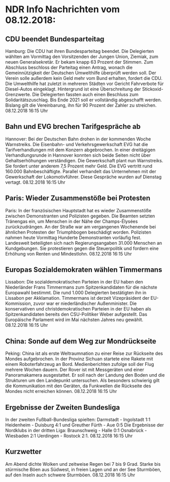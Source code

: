 # NDR Info Nachrichten vom 08.12.2018:


## CDU beendet Bundesparteitag
Hamburg: Die CDU hat ihren Bundesparteitag beendet. Die Delegierten wählten am Vormittag den Vorsitzenden der Jungen Union, Ziemiak, zum neuen Generalsekretär. Er bekam knapp 63 Prozent der Stimmen. Zum Abschluss beschloss der Parteitag einen Antrag, wonach die Gemeinnützigkeit der Deutschen Umwelthilfe überprüft werden soll. Der Verein solle außerdem kein Geld mehr vom Bund erhalten, fordert die CDU. Die Umwelthilfe hat zuletzt in mehreren Städten vor Gericht Fahrverbote für Diesel-Autos eingeklagt. Hintergrund ist eine Überschreitung der Stickoxid-Grenzwerte. Die Delegierten fassten auch einen Beschluss zum Solidaritätszuschlag. Bis Ende 2021 soll er vollständig abgeschafft werden. Bislang gilt die Vereinbarung, ihn für 90 Prozent der Zahler zu streichen. 08.12.2018 16:15 Uhr 

## Bahn und EVG brechen Tarifgespräche ab
Hannover: Bei der Deutschen Bahn drohen in der kommenden Woche Warnstreiks. Die Eisenbahn- und Verkehrsgewerkschaft EVG hat die Tarifverhandlungen mit dem Konzern abgebrochen. In einer dreitägigen Verhandlungsrunde in Hannover konnten sich beide Seiten nicht über Gehaltserhöhungen verständigen. Die Gewerkschaft plant nun Warnstreiks. Sie fordert unter anderem 7,5 Prozent mehr Geld. Die EVG vertritt rund 160.000 Bahnbeschäftigte. Parallel verhandelt das Unternehmen mit der Gewerkschaft der Lokomotivführer. Diese Gespräche wurden auf Dienstag vertagt. 08.12.2018 16:15 Uhr 

## Paris: Wieder Zusammenstöße bei Protesten
Paris: In der französischen Hauptstadt hat es wieder Zusammenstöße zwischen Demonstranten und Polizisten gegeben. Die Beamten setzten Tränengas ein, um Menschen in der Nähe der Champs-Élysées zurückzudrängen. An der Straße war am vergangenen Wochenende bei ähnlichen Protesten der Triumphbogen beschädigt worden. Polizisten nahmen heute Vormittag Hunderte Demonstranten vorläufig fest. Landesweit beteiligten sich nach Regierungsangaben 31.000 Menschen an Kundgebungen. Sie protestieren gegen die Steuerpolitik und fordern eine Erhöhung von Renten und Mindestlohn. 08.12.2018 16:15 Uhr 

## Europas Sozialdemokraten wählen Timmermans
Lissabon: Die sozialdemokratischen Parteien in der EU haben den Niederländer Frans Timmermans zum Spitzenkandidaten für die nächste Europawahl bestimmt. Die rund 1.000 Delegierten bestätigten ihn in Lissabon per Akklamation. Timmermans ist derzeit Vizepräsident der EU-Kommission, zuvor war er niederländischer Außenminister. Die konservativen und christdemokratischen Parteien in der EU haben als Spitzenkandidaten bereits den CSU-Politiker Weber aufgestellt. Das Europäische Parlament wird im Mai nächsten Jahres neu gewählt. 08.12.2018 16:15 Uhr 

## China: Sonde auf dem Weg zur Mondrückseite
Peking: 	China ist als erste Weltraumnation zu einer Reise zur Rückseite des Mondes aufgebrochen. In der Provinz Sichuan startete eine Rakete mit einem Roboterfahrzeug an Bord. Medienberichten zufolge soll der Flug mehrere Wochen dauern. Der Rover ist mit Messgeräten und einer Panoramakamera ausgestattet. Er soll nach der Landung den Boden und die Strukturen um den Landepunkt untersuchen. Als besonders schwierig gilt die Kommunikation mit den Geräten, da Funkwellen die Rückseite des Mondes nicht erreichen können. 08.12.2018 16:15 Uhr 

## Ergebnisse der Zweiten Bundesliga
In der zweiten Fußball-Bundesliga spielten:
Darmstadt - Ingolstadt 1:1
Heidenheim - Duisburg 4:1  und Greuther Fürth - Aue 0:5 Die Ergebnisse der Nordklubs in der dritten Liga:
Braunschweig - Halle  0:1
Osnabrück - Wiesbaden  2:1
Uerdingen - Rostock  2:1. 08.12.2018 16:15 Uhr 

## Kurzwetter
Am Abend dichte Wolken und zeitweise Regen bei 7 bis 9 Grad. Starke bis stürmische Böen aus Südwest, in freien Lagen und an der See Sturmböen, auf den Inseln auch schwere Sturmböen. 08.12.2018 16:15 Uhr 
